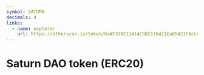 ```yaml
---
symbol: SATURN
decimals: 4
links:
  - name: explorer
    url: https://etherscan.io/token/0xAF350211414C5DC176421Ea05423F0cC494261fB
---
```


# Saturn DAO token (ERC20)
